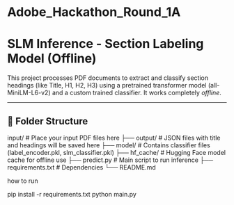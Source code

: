 # Adobe_Hackathon_Round_1A
# SLM Inference - Section Labeling Model (Offline)

This project processes PDF documents to extract and classify section headings (like Title, H1, H2, H3) using a pretrained transformer model (all-MiniLM-L6-v2) and a custom trained classifier. It works completely *offline*.

---

## 📁 Folder Structure
 input/ # Place your input PDF files here
├── output/ # JSON files with title and headings will be saved here
├── model/ # Contains classifier files (label_encoder.pkl, slm_classifier.pkl)
├── hf_cache/ # Hugging Face model cache for offline use
├── predict.py # Main script to run inference
├── requirements.txt # Dependencies
└── README.md


how to run

pip install -r requirements.txt
python main.py

